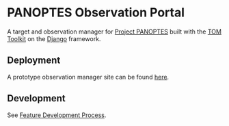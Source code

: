 # PANOPTES Observation Portal

A target and observation manager for [Project PANOPTES](https://github.com/panoptes) built with the [TOM Toolkit](https://tom-toolkit.readthedocs.io/en/stable/index.html) on the [Django](https://www.djangoproject.com/) framework.

## Deployment

A prototype observation manager site can be found [here](https://panoptes-tom.herokuapp.com/).

## Development

See [Feature Development Process](https://app.gitbook.com/@projectpanoptes/s/panoptes-tom/~/drafts/-MEYlQRt38StGT9e-lzj/feature-development-process).

